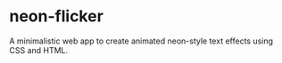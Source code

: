 # neon-flicker
A minimalistic web app to create animated neon-style text effects using CSS and HTML.
